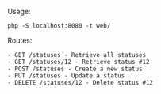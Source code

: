 Usage:

    php -S localhost:8080 -t web/

Routes:

    - GET /statuses - Retrieve all statuses
    - GET /statuses/12 - Retrieve status #12
    - POST /statuses - Create a new status
    - PUT /statuses - Update a status
    - DELETE /statuses/12 - Delete status #12